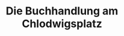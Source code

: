 ---
title: "Die Buchhandlung am Chlodwigsplatz"
url: /koeln/die-buchhandlung-am-chlodwigsplatz/
shop: Bücher
---